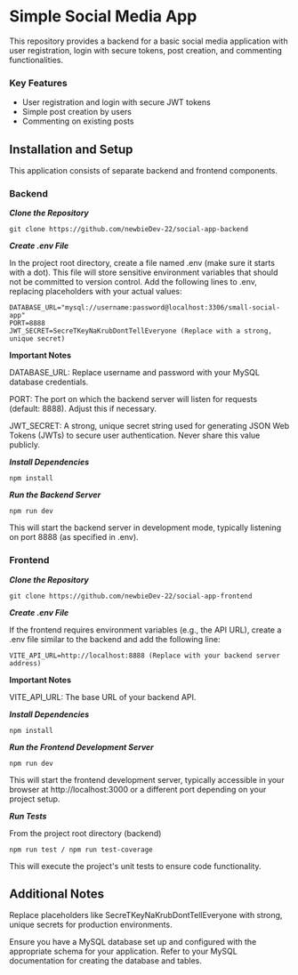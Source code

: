 # Simple Social Media App

This repository provides a backend for a basic social media application with user registration, login with secure tokens, post creation, and commenting functionalities.

### Key Features

- User registration and login with secure JWT tokens
- Simple post creation by users
- Commenting on existing posts

## Installation and Setup

This application consists of separate backend and frontend components.

### Backend

**_Clone the Repository_**

```
git clone https://github.com/newbieDev-22/social-app-backend
```

**_Create .env File_**

In the project root directory, create a file named .env (make sure it starts with a dot). This file will store sensitive environment variables that should not be committed to version control. Add the following lines to .env, replacing placeholders with your actual values:

```
DATABASE_URL="mysql://username:password@localhost:3306/small-social-app"
PORT=8888
JWT_SECRET=SecreTKeyNaKrubDontTellEveryone (Replace with a strong, unique secret)
```

**Important Notes**

DATABASE_URL: Replace username and password with your MySQL database credentials.

PORT: The port on which the backend server will listen for requests (default: 8888). Adjust this if necessary.

JWT_SECRET: A strong, unique secret string used for generating JSON Web Tokens (JWTs) to secure user authentication. Never share this value publicly.

**_Install Dependencies_**

```
npm install
```

**_Run the Backend Server_**

```
npm run dev
```

This will start the backend server in development mode, typically listening on port 8888 (as specified in .env).

### Frontend

**_Clone the Repository_**

```
git clone https://github.com/newbieDev-22/social-app-frontend
```

**_Create .env File_**

If the frontend requires environment variables (e.g., the API URL), create a .env file similar to the backend and add the following line:

```
VITE_API_URL=http://localhost:8888 (Replace with your backend server address)
```

**Important Notes**

VITE_API_URL: The base URL of your backend API.

**_Install Dependencies_**

```
npm install
```

**_Run the Frontend Development Server_**

```
npm run dev
```

This will start the frontend development server, typically accessible in your browser at http://localhost:3000 or a different port depending on your project setup.

**_Run Tests_**

From the project root directory (backend)

```
npm run test / npm run test-coverage
```

This will execute the project's unit tests to ensure code functionality.

## Additional Notes

Replace placeholders like SecreTKeyNaKrubDontTellEveryone with strong, unique secrets for production environments.

Ensure you have a MySQL database set up and configured with the appropriate schema for your application. Refer to your MySQL documentation for creating the database and tables.
